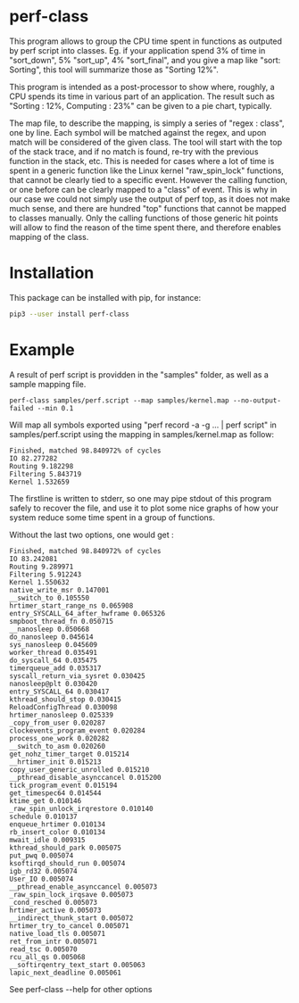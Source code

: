# perf-class

This program allows to group the CPU time spent in functions as outputed by perf script into classes. Eg. if your application spend 3% of time in "sort\_down", 5% "sort\_up", 4% "sort\_final", and you give a map like "sort: Sorting", this tool will summarize those as "Sorting 12%".

This program is intended as a post-processor to show where, roughly, a CPU spends its time in various part of an application. The result such as "Sorting : 12%, Computing : 23%" can be given to a pie chart, typically.

The map file, to describe the mapping, is simply a series of "regex : class", one by line. Each symbol will be matched against the regex, and upon match will be considered of the given class. The tool will start with the top of the stack trace, and if no match is found, re-try with the previous function in the stack, etc. This is needed for cases where a lot of time is spent in a generic function like the Linux kernel "raw\_spin\_lock" functions, that cannot be clearly tied to a specific event. However the calling function, or one before can be clearly mapped to a "class" of event. This is why in our case we could not simply use the output of perf top, as it does not make much sense, and there are hundred "top" functions that cannot be mapped to classes manually.
Only the calling functions of those generic hit points will allow to find the reason of the time spent there, and therefore enables mapping of the class.

# Installation
This package can be installed with pip, for instance:
```bash
pip3 --user install perf-class
```

# Example
A result of perf script is providden in the "samples" folder, as well as a sample mapping file.

```
perf-class samples/perf.script --map samples/kernel.map --no-output-failed --min 0.1
```

Will map all symbols exported using "perf record -a -g ... | perf script" in samples/perf.script using the mapping in samples/kernel.map as follow:

```
Finished, matched 98.840972% of cycles
IO 82.277282
Routing 9.182298
Filtering 5.843719
Kernel 1.532659
```

The firstline is written to stderr, so one may pipe stdout of this program safely to recover the file, and use it to plot some nice graphs of how your system reduce some time spent in a group of functions.

Without the last two options, one would get :
```
Finished, matched 98.840972% of cycles
IO 83.242081
Routing 9.289971
Filtering 5.912243
Kernel 1.550632
native_write_msr 0.147001
__switch_to 0.105550
hrtimer_start_range_ns 0.065908
entry_SYSCALL_64_after_hwframe 0.065326
smpboot_thread_fn 0.050715
__nanosleep 0.050668
do_nanosleep 0.045614
sys_nanosleep 0.045609
worker_thread 0.035491
do_syscall_64 0.035475
timerqueue_add 0.035317
syscall_return_via_sysret 0.030425
nanosleep@plt 0.030420
entry_SYSCALL_64 0.030417
kthread_should_stop 0.030415
ReloadConfigThread 0.030098
hrtimer_nanosleep 0.025339
_copy_from_user 0.020287
clockevents_program_event 0.020284
process_one_work 0.020282
__switch_to_asm 0.020260
get_nohz_timer_target 0.015214
__hrtimer_init 0.015213
copy_user_generic_unrolled 0.015210
__pthread_disable_asynccancel 0.015200
tick_program_event 0.015194
get_timespec64 0.014544
ktime_get 0.010146
_raw_spin_unlock_irqrestore 0.010140
schedule 0.010137
enqueue_hrtimer 0.010134
rb_insert_color 0.010134
mwait_idle 0.009315
kthread_should_park 0.005075
put_pwq 0.005074
ksoftirqd_should_run 0.005074
igb_rd32 0.005074
User_IO 0.005074
__pthread_enable_asynccancel 0.005073
_raw_spin_lock_irqsave 0.005073
_cond_resched 0.005073
hrtimer_active 0.005073
__indirect_thunk_start 0.005072
hrtimer_try_to_cancel 0.005071
native_load_tls 0.005071
ret_from_intr 0.005071
read_tsc 0.005070
rcu_all_qs 0.005068
__softirqentry_text_start 0.005063
lapic_next_deadline 0.005061
```

See perf-class --help for other options
